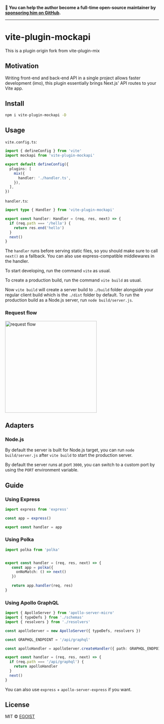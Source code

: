 **💛 You can help the author become a full-time open-source maintainer by [sponsoring him on GitHub](https://github.com/sponsors/egoist).**

---

# vite-plugin-mockapi

This is a plugin origin fork from vite-plugin-mix

## Motivation

Writing front-end and back-end API in a single project allows faster development (imo), this plugin essentially brings Next.js' API routes to your Vite app.

## Install

```bash
npm i vite-plugin-mockapi -D
```

## Usage

`vite.config.ts`:

```ts
import { defineConfig } from 'vite'
import mockapi from 'vite-plugin-mockapi'

export default defineConfig({
  plugins: [
    mix({
      handler: './handler.ts',
    }),
  ],
})
```

`handler.ts`:

```ts
import type { Handler } from 'vite-plugin-mockapi'

export const handler: Handler = (req, res, next) => {
  if (req.path === '/hello') {
    return res.end('hello')
  }
  next()
}
```

The `handler` runs before serving static files, so you should make sure to call `next()` as a fallback. You can also use express-compatible middlewares in the handler.

To start developing, run the command `vite` as usual.

To create a production build, run the command `vite build` as usual.

Now `vite build` will create a server build to `./build` folder alongside your regular client build which is the `./dist` folder by default. To run the production build as a Node.js server, run `node build/server.js`.

### Request flow

<img src="https://user-images.githubusercontent.com/8784712/116026214-d424af80-a684-11eb-9126-b188d7976be2.png" width="300" alt="request flow">


## Adapters

### Node.js

By default the server is built for Node.js target, you can run `node build/server.js` after `vite build` to start the production server.

By default the server runs at port `3000`, you can switch to a custom port by using the `PORT` environment variable.

## Guide

### Using Express

```ts
import express from 'express'

const app = express()

export const handler = app
```

### Using Polka

```ts
import polka from 'polka'


export const handler = (req, res, next) => {
   const app = polka({
     onNoMatch: () => next()
   })
   
   return app.handler(req, res)
}
```

### Using Apollo GraphQL

```ts
import { ApolloServer } from 'apollo-server-micro'
import { typeDefs } from './schemas'
import { resolvers } from './resolvers'

const apolloServer = new ApolloServer({ typeDefs, resolvers })

const GRAPHQL_ENDPOINT = '/api/graphql'

const apolloHandler = apolloServer.createHandler({ path: GRAPHQL_ENDPOINT })

export const handler = (req, res, next) => {
  if (req.path === '/api/graphql') {
    return apolloHandler
  }
  next()
}
```

You can also use `express` + `apollo-server-express` if you want.

## License

MIT &copy; [EGOIST](https://github.com/sponsors/egoist)
